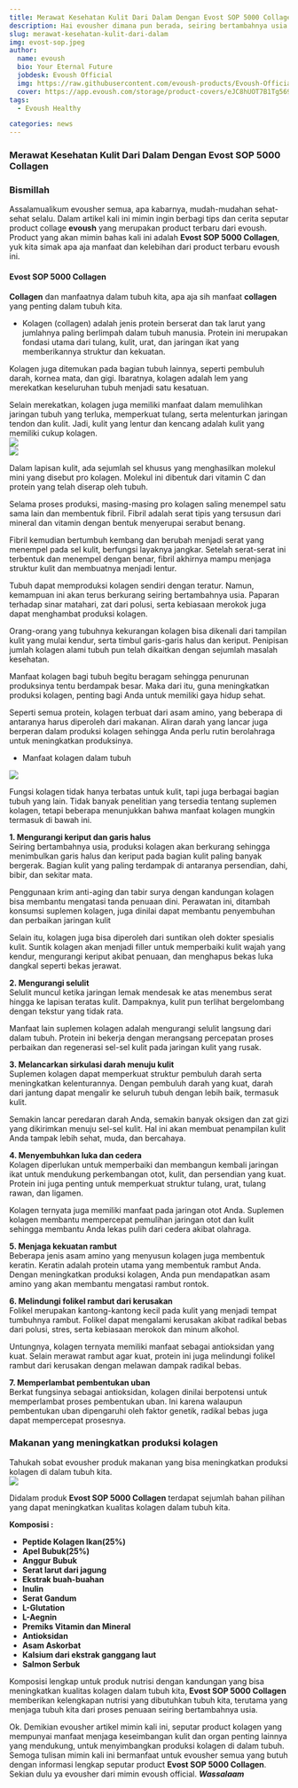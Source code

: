 ```yaml
---
title: Merawat Kesehatan Kulit Dari Dalam Dengan Evost SOP 5000 Collagen
description: Hai evousher dimana pun berada, seiring bertambahnya usia tidak bisa dipungkiri penuaan pada regenerasi kulit kita semakin nyata, evoush kali ini ada solusi product yang mampu memberikan asupan baik bagi regenerasi kulit kita seiring pertambahan usia.
slug: merawat-kesehatan-kulit-dari-dalam
img: evost-sop.jpeg
author:
  name: evoush
  bio: Your Eternal Future
  jobdesk: Evoush Official
  img: https://raw.githubusercontent.com/evoush-products/Evoush-Official-Website/master/static/icon_128.png
  cover: https://app.evoush.com/storage/product-covers/eJC8hUOT7B1Tg56943hWhsI9KMH8k7CdRe2OFDbo.jpg
tags:
  - Evoush Healthy

categories: news
---  
```


### Merawat Kesehatan Kulit Dari Dalam Dengan Evost SOP 5000 Collagen

### Bismillah  
Assalamualikum evousher semua, apa kabarnya, mudah-mudahan sehat-sehat selalu. Dalam artikel kali ini mimin ingin berbagi tips dan cerita seputar product collage **evoush** yang merupakan product terbaru dari evoush. Product yang akan mimin bahas kali ini adalah **Evost SOP 5000 Collagen**, yuk kita simak apa aja manfaat dan kelebihan dari product terbaru evoush ini.  

#### Evost SOP 5000 Collagen  
**Collagen** dan manfaatnya dalam tubuh kita, apa aja sih manfaat **collagen** yang penting dalam tubuh kita.  

- Kolagen (collagen) adalah jenis protein berserat dan tak larut yang jumlahnya paling berlimpah dalam tubuh manusia. Protein ini merupakan fondasi utama dari tulang, kulit, urat, dan jaringan ikat yang memberikannya struktur dan kekuatan.

Kolagen juga ditemukan pada bagian tubuh lainnya, seperti pembuluh darah, kornea mata, dan gigi. Ibaratnya, kolagen adalah lem yang merekatkan keseluruhan tubuh menjadi satu kesatuan.

Selain merekatkan, kolagen juga memiliki manfaat dalam memulihkan jaringan tubuh yang terluka, memperkuat tulang, serta melenturkan jaringan tendon dan kulit. Jadi, kulit yang lentur dan kencang adalah kulit yang memiliki cukup kolagen.  
<img src="https://raw.githubusercontent.com/evoush122/bahan_evoush/main/bahan_gallery/image/new_products/5.jpeg" class="img-fluid"/>  
<img src="https://cdn.hellosehat.com/wp-content/uploads/2019/12/Jangan-Wajah-Saja-Kulit-Badan-Juga-Perlu-Eksofiliasi-700x467.jpg" class="img-fluid"/>  

Dalam lapisan kulit, ada sejumlah sel khusus yang menghasilkan molekul mini yang disebut pro kolagen. Molekul ini dibentuk dari vitamin C dan protein yang telah diserap oleh tubuh.

Selama proses produksi, masing-masing pro kolagen saling menempel satu sama lain dan membentuk fibril. Fibril adalah serat tipis yang tersusun dari mineral dan vitamin dengan bentuk menyerupai serabut benang.

Fibril kemudian bertumbuh kembang dan berubah menjadi serat yang menempel pada sel kulit, berfungsi layaknya jangkar. Setelah serat-serat ini terbentuk dan menempel dengan benar, fibril akhirnya mampu menjaga struktur kulit dan membuatnya menjadi lentur.

Tubuh dapat memproduksi kolagen sendiri dengan teratur. Namun, kemampuan ini akan terus berkurang seiring bertambahnya usia. Paparan terhadap sinar matahari, zat dari polusi, serta kebiasaan merokok juga dapat menghambat produksi kolagen.

Orang-orang yang tubuhnya kekurangan kolagen bisa dikenali dari tampilan kulit yang mulai kendur, serta timbul garis-garis halus dan keriput. Penipisan jumlah kolagen alami tubuh pun telah dikaitkan dengan sejumlah masalah kesehatan.

Manfaat kolagen bagi tubuh begitu beragam sehingga penurunan produksinya tentu berdampak besar. Maka dari itu, guna meningkatkan produksi kolagen, penting bagi Anda untuk memiliki gaya hidup sehat.

Seperti semua protein, kolagen terbuat dari asam amino, yang beberapa di antaranya harus diperoleh dari makanan. Aliran darah yang lancar juga berperan dalam produksi kolagen sehingga Anda perlu rutin berolahraga untuk meningkatkan produksinya.  

- Manfaat kolagen dalam tubuh  
<img src="https://raw.githubusercontent.com/evoush122/bahan_evoush/main/bahan_gallery/image/new_products/639ee5eb-264b-433a-8924-b3622c7e2390.jpg" class="img-fluid"/>  

Fungsi kolagen tidak hanya terbatas untuk kulit, tapi juga berbagai bagian tubuh yang lain. Tidak banyak penelitian yang tersedia tentang suplemen kolagen, tetapi beberapa menunjukkan bahwa manfaat kolagen mungkin termasuk di bawah ini.  

**1. Mengurangi keriput dan garis halus**  
Seiring bertambahnya usia, produksi kolagen akan berkurang sehingga menimbulkan garis halus dan keriput pada bagian kulit paling banyak bergerak. Bagian kulit yang paling terdampak di antaranya persendian, dahi, bibir, dan sekitar mata.

Penggunaan krim anti-aging dan tabir surya dengan kandungan kolagen bisa membantu mengatasi tanda penuaan dini. Perawatan ini, ditambah konsumsi suplemen kolagen, juga dinilai dapat membantu penyembuhan dan perbaikan jaringan kulit

Selain itu, kolagen juga bisa diperoleh dari suntikan oleh dokter spesialis kulit. Suntik kolagen akan menjadi filler untuk memperbaiki kulit wajah yang kendur, mengurangi keriput akibat penuaan, dan menghapus bekas luka dangkal seperti bekas jerawat.  

**2. Mengurangi selulit**  
Selulit muncul ketika jaringan lemak mendesak ke atas menembus serat hingga ke lapisan teratas kulit. Dampaknya, kulit pun terlihat bergelombang dengan tekstur yang tidak rata.

Manfaat lain suplemen kolagen adalah mengurangi selulit langsung dari dalam tubuh. Protein ini bekerja dengan merangsang percepatan proses perbaikan dan regenerasi sel-sel kulit pada jaringan kulit yang rusak.  

**3. Melancarkan sirkulasi darah menuju kulit**  
Suplemen kolagen dapat memperkuat struktur pembuluh darah serta meningkatkan kelenturannya. Dengan pembuluh darah yang kuat, darah dari jantung dapat mengalir ke seluruh tubuh dengan lebih baik, termasuk kulit.

Semakin lancar peredaran darah Anda, semakin banyak oksigen dan zat gizi yang dikirimkan menuju sel-sel kulit. Hal ini akan membuat penampilan kulit Anda tampak lebih sehat, muda, dan bercahaya.  

**4. Menyembuhkan luka dan cedera**  
Kolagen diperlukan untuk memperbaiki dan membangun kembali jaringan ikat untuk mendukung perkembangan otot, kulit, dan persendian yang kuat. Protein ini juga penting untuk memperkuat struktur tulang, urat, tulang rawan, dan ligamen.

Kolagen ternyata juga memiliki manfaat pada jaringan otot Anda. Suplemen kolagen membantu mempercepat pemulihan jaringan otot dan kulit sehingga membantu Anda lekas pulih dari cedera akibat olahraga.  

**5. Menjaga kekuatan rambut**  
Beberapa jenis asam amino yang menyusun kolagen juga membentuk keratin. Keratin adalah protein utama yang membentuk rambut Anda. Dengan meningkatkan produksi kolagen, Anda pun mendapatkan asam amino yang akan membantu mengatasi rambut rontok.  

**6. Melindungi folikel rambut dari kerusakan**  
Folikel merupakan kantong-kantong kecil pada kulit yang menjadi tempat tumbuhnya rambut. Folikel dapat mengalami kerusakan akibat radikal bebas dari polusi, stres, serta kebiasaan merokok dan minum alkohol.

Untungnya, kolagen ternyata memiliki manfaat sebagai antioksidan yang kuat. Selain merawat rambut agar kuat, protein ini juga melindungi folikel rambut dari kerusakan dengan melawan dampak radikal bebas.  

**7. Memperlambat pembentukan uban**  
Berkat fungsinya sebagai antioksidan, kolagen dinilai berpotensi untuk memperlambat proses pembentukan uban. Ini karena walaupun pembentukan uban dipengaruhi oleh faktor genetik, radikal bebas juga dapat mempercepat prosesnya.  

### Makanan yang meningkatkan produksi kolagen  
Tahukah sobat evousher produk makanan yang bisa meningkatkan produksi kolagen di dalam tubuh kita.  
<img src="https://raw.githubusercontent.com/evoush122/bahan_evoush/main/bahan_gallery/image/new_products/4.jpg" class="img-fluid" />  

Didalam produk **Evost SOP 5000 Collagen** terdapat sejumlah bahan pilihan yang dapat meningkatkan kualitas kolagen dalam tubuh kita.  

**Komposisi :**  
- **Peptide Kolagen Ikan(25%)**  
- **Apel Bubuk(25%)**  
- **Anggur Bubuk**  
- **Serat larut dari jagung**  
- **Ekstrak buah-buahan**  
- **Inulin**  
- **Serat Gandum**  
- **L-Glutation**  
- **L-Aegnin**  
- **Premiks Vitamin dan Mineral**  
- **Antioksidan**  
- **Asam Askorbat**  
- **Kalsium dari ekstrak ganggang laut**  
- **Salmon Serbuk**  

Komposisi lengkap untuk produk nutrisi dengan kandungan yang bisa meningkatkan kualitas kolagen dalam tubuh kita, **Evost SOP 5000 Collagen** memberikan kelengkapan nutrisi yang dibutuhkan tubuh kita, terutama yang menjaga tubuh kita dari proses penuaan seiring bertambahnya usia.  

Ok. Demikian evousher artikel mimin kali ini, seputar product kolagen yang mempunyai manfaat menjaga keseimbangan kulit dan organ penting lainnya yang mendukung, untuk menyimbangkan produksi kolagen di dalam tubuh. Semoga tulisan mimin kali ini bermanfaat untuk evousher semua yang butuh dengan informasi lengkap seputar product **Evost SOP 5000 Collagen**. Sekian dulu ya evousher dari mimin evoush official. ***Wassalaam***



